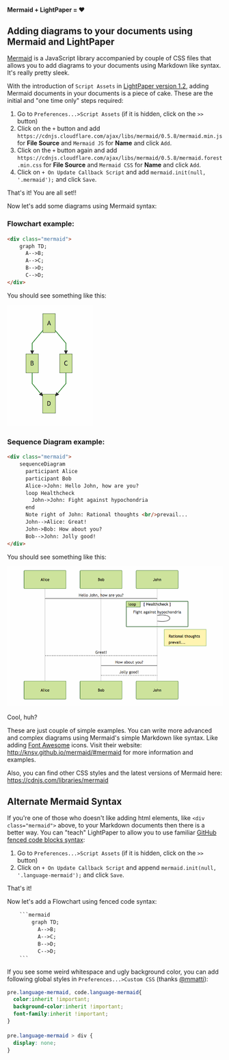 #### Mermaid + LightPaper = ❤️

## Adding diagrams to your documents using Mermaid and LightPaper

[Mermaid](http://knsv.github.io/mermaid/#mermaid) is a JavaScript library accompanied by couple of CSS files that allows you to add diagrams to your documents using Markdown like syntax. It's really pretty sleek.

With the introduction of `Script Assets` in [LightPaper version 1.2](http://blog.42squares.in/2016/01/16/lightpaper-1-2-is-here/), adding Mermaid documents in your documents is a piece of cake. These are the initial and "one time only" steps required:

1. Go to `Preferences...>Script Assets` (if it is hidden, click on the `>>` button)
2. Click on the `+` button and add `https://cdnjs.cloudflare.com/ajax/libs/mermaid/0.5.8/mermaid.min.js` for **File Source** and `Mermaid JS` for **Name** and click `Add`.
3. Click on the `+` button again and add `https://cdnjs.cloudflare.com/ajax/libs/mermaid/0.5.8/mermaid.forest.min.css` for **File Source** and `Mermaid CSS` for **Name** and click `Add`.
4. Click on `+ On Update Callback Script` and add `mermaid.init(null, '.mermaid');` and click `Save`.

That's it! You are all set!!

Now let's add some diagrams using Mermaid syntax:

### Flowchart example:

```html
<div class="mermaid">
    graph TD;
      A-->B;
      A-->C;
      B-->D;
      C-->D;
</div>
```
You should see something like this:

![](https://raw.githubusercontent.com/42Squares/LightPaper/master/screenshots/mermaid_sample_1.png)

### Sequence Diagram example:

```html
<div class="mermaid">
    sequenceDiagram
      participant Alice
      participant Bob
      Alice->John: Hello John, how are you?
      loop Healthcheck
        John->John: Fight against hypochondria
      end
      Note right of John: Rational thoughts <br/>prevail...
      John-->Alice: Great!
      John->Bob: How about you?
      Bob-->John: Jolly good!
</div>
```

You should see something like this:

![](https://raw.githubusercontent.com/42Squares/LightPaper/master/screenshots/mermaid_sample_2.png)

Cool, huh?

These are just couple of simple examples. You can write more advanced and complex diagrams using Mermaid's simple Markdown like syntax. Like adding [Font Awesome]() icons. Visit their website: http://knsv.github.io/mermaid/#mermaid for more information and examples.

Also, you can find other CSS styles and the latest versions of Mermaid here: https://cdnjs.com/libraries/mermaid


## Alternate Mermaid Syntax
If you're one of those who doesn't like adding html elements, like `<div class="mermaid">` above, to your Markdown documents then there is a better way. You can "teach" LightPaper to allow you to use familiar [GitHub fenced code blocks syntax](https://help.github.com/articles/github-flavored-markdown/#fenced-code-blocks):

1. Go to `Preferences...>Script Assets` (if it is hidden, click on the `>>` button)
2. Click on `+ On Update Callback Script` and append `mermaid.init(null, '.language-mermaid');` and click `Save`.

That's it!

Now let's add a Flowchart using fenced code syntax:

```html
    ```mermaid
        graph TD;
          A-->B;
          A-->C;
          B-->D;
          C-->D;
    ```
```

If you see some weird whitespace and ugly background color, you can add following global styles in `Preferences...>Custom CSS` (thanks [@mmatti](https://twitter.com/mmatti)):

```css
pre.language-mermaid, code.language-mermaid{ 
  color:inherit !important; 
  background-color:inherit !important; 
  font-family:inherit !important; 
} 

pre.language-mermaid > div {
  display: none;
}
```
